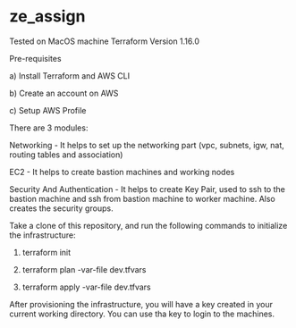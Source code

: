 # ze_assign
Tested on MacOS machine
Terraform Version 1.16.0

Pre-requisites

a) Install Terraform and AWS CLI

b) Create an account on AWS

c) Setup AWS Profile



There are 3 modules:

Networking - It helps to set up the networking part (vpc, subnets, igw, nat, routing tables and association)

EC2 - It helps to create bastion machines and working nodes

Security And Authentication - It helps to create Key Pair, used to ssh to the bastion machine and ssh from bastion machine to worker machine. Also creates the security groups. 


Take a clone of this repository, and run the following commands to initialize the infrastructure:

1. terraform init

2. terraform plan -var-file dev.tfvars

3. terraform apply -var-file dev.tfvars

After provisioning the infrastructure, you will have a key created in your current working directory.
You can use tha key to login to the machines.
